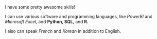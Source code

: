 I have some pretty awesome skills!

I can use various software and programming languages, like *PowerBI* and *Microsoft Excel*, and **Python, SQL,** and **R.**

I also can speak *French* and *Korean* in addition to English. 

